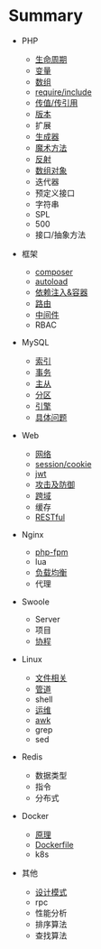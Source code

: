 # Summary
* PHP
  - [生命周期](/php/life-cycle.md)
  - [变量](/php/variable.md)
  - [数组](/php/array.md)
  - [require/include](/php/include.md)
  - [传值/传引用](/php/pass-value.md)
  - [版本](/php/version.md)
  - 扩展
  - [生成器](/php/generator.md)
  - [魔术方法](/php/magic.md)
  - [反射](/php/reflection.md)
  - [数组对象](/php/array-object.md)
  - 迭代器
  - 预定义接口
  - 字符串
  - SPL
  - 500
  - 接口/抽象方法

* 框架
  - [composer](/framework/composer.md)
  - [autoload](/framework/autoload.md)
  - [依赖注入&容器](/framework/container.md)
  - [路由](/framework/route.md)
  - [中间件](/framework/middleware.md)
  - RBAC

* MySQL
  - [索引](/mysql/index.md)
  - [事务](/mysql/transaction.md)
  - [主从](/mysql/replication.md)
  - [分区](/mysql/partition.md)
  - [引擎](/mysql/engine.md)
  - [具体问题](/mysql/question.md)

* Web
  - [网络](/web/web.md)
  - [session/cookie](/web/cookie.md)
  - [jwt](/web/jwt.md)
  - [攻击及防御](/web/attack.md)
  - [跨域](/web/cors.md)
  - 缓存
  - [RESTful](/web/rest.md)

* Nginx
  - [php-fpm](/nginx/php.md)
  - lua
  - [负载均衡](/nginx/balance.md)
  - 代理

* Swoole
  - Server
  - 项目
  - [协程](/swoole/coroutine.md)

* Linux
  - [文件相关](/linux/file.md)
  - [管道](/linux/pipe.md)
  - shell
  - [运维](/linux/devops.md)
  - [awk](/linux/awk.md)
  - grep
  - sed

* Redis
  - 数据类型
  - 指令
  - 分布式

* Docker
  - [原理](/docker/docker.md)
  - [Dockerfile](/docker/dockerfile.md)
  - k8s

* 其他
  - [设计模式](/other/design-patterns.md)
  - rpc
  - 性能分析
  - 排序算法
  - 查找算法
